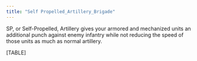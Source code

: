 ```yaml
---
title: "Self Propelled_Artillery_Brigade"
---
```


SP, or Self-Propelled, Artillery gives your armored and mechanized units
an additional punch against enemy infantry while not reducing the speed
of those units as much as normal artillery.

[TABLE]

